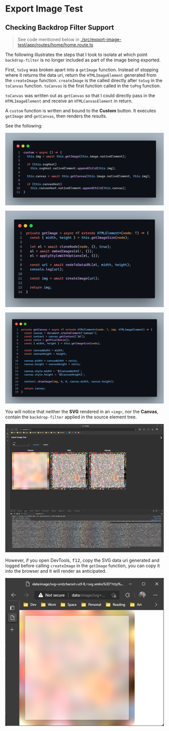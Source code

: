 # Export Image Test

## Checking Backdrop Filter Support

> See code mentioned below in [./src/export-image-test/app/routes/home/home.route.ts](/src/export-image-test/app/routes/home/home.route.ts)

The following illustrates the steps that I took to isolate at which point `backdrop-filter` is no longer included as part of the image being exported.

First, `toSvg` was broken apart into a `getImage` function. Instead of stopping where it returns the data uri, return the `HTMLImageElement` generated from the `createImage` function. `createImage` is the called directly after `toSvg` in the `toCanvas` function. `toCanvas` is the first function called in the `toPng` function.

`toCanvas` was written out as `getCanvas` so that I could directly pass in the `HTMLImageElement` and receive an `HTMLCanvasElement` in return.

A `custom` function is written and bound to the **Custom** button. It executes `getImage` and `getCanvas`, then renders the results.

See the following:

![01-custom](./readme/01-custom.png)  

![02-get-image](./readme/02-get-image.png)

![03-get-canavs](./readme/03-get-canvas.png)

You will notice that neither the **SVG** rendered in an `<img>`, nor the **Canvas**, contain the `backdrop-filter` applied in the source element tree.

![04-test](./readme/04-test.png)

However, if you open DevTools, <kbd>f12</kbd>, copy the SVG data uri generated and logged before calling `createImage` in the `getImage` function, you can copy it into the browser and it will render as anticipated.

![05-open-svg](./readme/05-open-svg.png)

